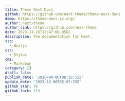 ```yaml
---
title: Theme Next Docs
github: https://github.com/next-theme/theme-next-docs
demo: https://theme-next.js.org/
author: next-theme
author_link: https://github.com/next-theme
date: 2023-11-26T13:47:08.856Z
description: The documentation for NexT.
ssg:
  - Nextjs
css:
  - Stylus
cms:
  - Markdown
category: []
draft: false
publish_date: '2020-04-06T08:36:52Z'
update_date: '2023-12-06T05:07:29Z'
github_star: 76
github_fork: 113
---
```

